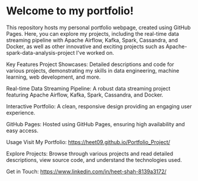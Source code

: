 # Welcome to my portfolio! 

This repository hosts my personal portfolio webpage, created using GitHub Pages. Here, you can explore my projects, including the real-time data streaming pipeline with Apache Airflow, Kafka, Spark, Cassandra, and Docker, as well as other innovative and exciting projects such as Apache-spark-data-analysis-project I've worked on.

Key Features Project Showcases: 
  Detailed descriptions and code for various projects, demonstrating my skills in data engineering, machine learning, web development, and more.
  
  Real-time Data Streaming Pipeline: A robust data streaming project featuring Apache Airflow, Kafka, Spark, Cassandra, and Docker.
  
  Interactive Portfolio: A clean, responsive design providing an engaging user experience.
  
  GitHub Pages: Hosted using GitHub Pages, ensuring high availability and easy access.

Usage Visit My Portfolio: https://heet09.github.io/Portfolio_Project/

Explore Projects: Browse through various projects and read detailed descriptions, view source code, and understand the technologies used.

Get in Touch: https://www.linkedin.com/in/heet-shah-8139a3172/

